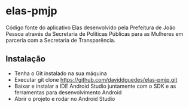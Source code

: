 # elas-pmjp

Código fonte do aplicativo Elas desenvolvido pela Prefeitura de João Pessoa através da Secretaria de Políticas Públicas para as Mulheres em parceria com a Secretaria de Transparência.

## Instalação

- Tenha o Git instalado na sua máquina
- Executar git clone https://github.com/daviddguedes/elas-pmjp.git
- Baixar e instalar a IDE Android Studio juntamente com o SDK e as ferramentas para desenvolvimento Android
- Abrir o projeto e rodar no Android Studio
